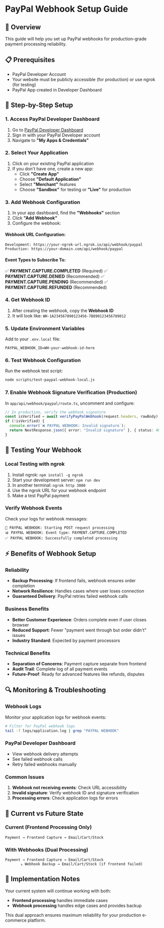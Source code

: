 # PayPal Webhook Setup Guide

## 🎯 Overview
This guide will help you set up PayPal webhooks for production-grade payment processing reliability.

## 📋 Prerequisites
- PayPal Developer Account
- Your website must be publicly accessible (for production) or use ngrok (for testing)
- PayPal App created in Developer Dashboard

## 🔧 Step-by-Step Setup

### 1. Access PayPal Developer Dashboard
1. Go to [PayPal Developer Dashboard](https://developer.paypal.com/dashboard/)
2. Sign in with your PayPal Developer account
3. Navigate to **"My Apps & Credentials"**

### 2. Select Your Application
1. Click on your existing PayPal application
2. If you don't have one, create a new app:
   - Click **"Create App"**
   - Choose **"Default Application"**
   - Select **"Merchant"** features
   - Choose **"Sandbox"** for testing or **"Live"** for production

### 3. Add Webhook Configuration
1. In your app dashboard, find the **"Webhooks"** section
2. Click **"Add Webhook"**
3. Configure the webhook:

#### Webhook URL Configuration:
```
Development: https://your-ngrok-url.ngrok.io/api/webhook/paypal
Production: https://your-domain.com/api/webhook/paypal
```

#### Event Types to Subscribe To:
✅ **PAYMENT.CAPTURE.COMPLETED** (Required)
✅ **PAYMENT.CAPTURE.DENIED** (Recommended)
✅ **PAYMENT.CAPTURE.PENDING** (Recommended)
✅ **PAYMENT.CAPTURE.REFUNDED** (Recommended)

### 4. Get Webhook ID
1. After creating the webhook, copy the **Webhook ID**
2. It will look like: `WH-1A234567890123456-7B890123456789012`

### 5. Update Environment Variables
Add to your `.env.local` file:
```env
PAYPAL_WEBHOOK_ID=WH-your-webhook-id-here
```

### 6. Test Webhook Configuration
Run the webhook test script:
```bash
node scripts/test-paypal-webhook-local.js
```

### 7. Enable Webhook Signature Verification (Production)
In `app/api/webhook/paypal/route.ts`, uncomment and configure:
```typescript
// In production, verify the webhook signature
const isVerified = await verifyPayPalWebhook(request.headers, rawBody);
if (!isVerified) {
  console.error(`❌ PAYPAL WEBHOOK: Invalid signature`);
  return NextResponse.json({ error: "Invalid signature" }, { status: 400 });
}
```

## 🧪 Testing Your Webhook

### Local Testing with ngrok
1. Install ngrok: `npm install -g ngrok`
2. Start your development server: `npm run dev`
3. In another terminal: `ngrok http 3000`
4. Use the ngrok URL for your webhook endpoint
5. Make a test PayPal payment

### Verify Webhook Events
Check your logs for webhook messages:
```
🚀 PAYPAL WEBHOOK: Starting POST request processing
📊 PAYPAL WEBHOOK: Event type: PAYMENT.CAPTURE.COMPLETED
✅ PAYPAL WEBHOOK: Successfully completed processing
```

## ⚡ Benefits of Webhook Setup

### Reliability
- **Backup Processing**: If frontend fails, webhook ensures order completion
- **Network Resilience**: Handles cases where user loses connection
- **Guaranteed Delivery**: PayPal retries failed webhook calls

### Business Benefits
- **Better Customer Experience**: Orders complete even if user closes browser
- **Reduced Support**: Fewer "payment went through but order didn't" issues
- **Industry Standard**: Expected by payment processors

### Technical Benefits
- **Separation of Concerns**: Payment capture separate from frontend
- **Audit Trail**: Complete log of all payment events
- **Future-Proof**: Ready for advanced features like refunds, disputes

## 🔍 Monitoring & Troubleshooting

### Webhook Logs
Monitor your application logs for webhook events:
```bash
# Filter for PayPal webhook logs
tail -f logs/application.log | grep "PAYPAL WEBHOOK"
```

### PayPal Developer Dashboard
- View webhook delivery attempts
- See failed webhook calls
- Retry failed webhooks manually

### Common Issues
1. **Webhook not receiving events**: Check URL accessibility
2. **Invalid signature**: Verify webhook ID and signature verification
3. **Processing errors**: Check application logs for errors

## 🚦 Current vs Future State

### Current (Frontend Processing Only)
```
Payment → Frontend Capture → Email/Cart/Stock
```

### With Webhooks (Dual Processing)
```
Payment → Frontend Capture → Email/Cart/Stock
       ↘ Webhook Backup → Email/Cart/Stock (if frontend failed)
```

## 🔧 Implementation Notes

Your current system will continue working with both:
- **Frontend processing** handles immediate cases
- **Webhook processing** handles edge cases and provides backup

This dual approach ensures maximum reliability for your production e-commerce platform. 